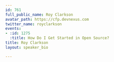 ```yaml
---
id: 761
full_public_name: Roy Clarkson
avatar_path: https://cfp.devnexus.com
twitter_name: royclarkson
events:
- :id: 1275
  :title: How Do I Get Started in Open Source?
title: Roy Clarkson
layout: speaker_bio

---
```

